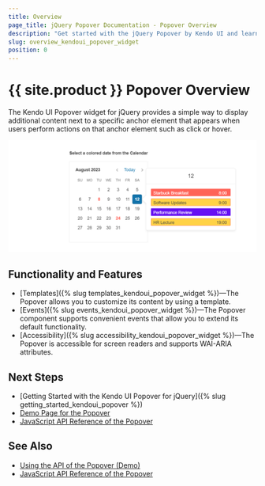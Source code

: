 ```yaml
---
title: Overview
page_title: jQuery Popover Documentation - Popover Overview
description: "Get started with the jQuery Popover by Kendo UI and learn how to create, initialize, and enable the widget."
slug: overview_kendoui_popover_widget
position: 0
---
```


# {{ site.product }} Popover Overview

The Kendo UI Popover widget for jQuery provides a simple way to display additional content next to a specific anchor element that appears when users perform actions on that anchor element such as click or hover.

![Kendo UI for jQuery Popover Overview](popover-overview.PNG)

## Functionality and Features

* [Templates]({% slug templates_kendoui_popover_widget %})&mdash;The Popover allows you to customize its content by using a template.
* [Events]({% slug events_kendoui_popover_widget %})&mdash;The Popover component supports convenient events that allow you to extend its default functionality.
* [Accessibility]({% slug accessibility_kendoui_popover_widget %})&mdash;The Popover is accessible for screen readers and supports WAI-ARIA attributes.

## Next Steps 

* [Getting Started with the Kendo UI Popover for jQuery]({% slug getting_started_kendoui_popover %})
* [Demo Page for the Popover](https://demos.telerik.com/kendo-ui/popover/index)
* [JavaScript API Reference of the Popover](/api/javascript/ui/popover)

## See Also

* [Using the API of the Popover (Demo)](https://demos.telerik.com/kendo-ui/popover/api)
* [JavaScript API Reference of the Popover](/api/javascript/ui/popover)